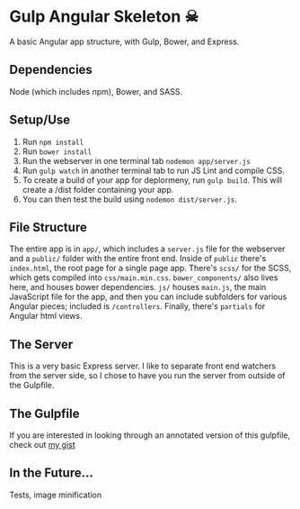 Gulp Angular Skeleton &#9760;
=====================

A basic Angular app structure, with Gulp, Bower, and Express.

Dependencies
----
Node (which includes npm), Bower, and SASS.

Setup/Use
-------
1. Run `npm install`
2. Run `bower install`
3. Run the webserver in one terminal tab `nodemon app/server.js`
4. Run `gulp watch` in another terminal tab to run JS Lint and compile CSS.
5. To create a build of your app for deplormeny, run `gulp build`. This will create a /dist folder containing your app.
6. You can then test the build using `nodemon dist/server.js`.

File Structure
-------
The entire app is in `app/`, which includes a `server.js` file for the webserver and a `public/` folder with the entire front end. Inside of `public` there's `index.html`, the root page for a single page app. There's `scss/` for the SCSS, which gets compiled into `css/main.min.css`. `bower_components/` also lives here, and houses bower dependencies. `js/` houses `main.js`, the main JavaScript file for the app, and then you can include subfolders for various Angular pieces; included is `/controllers`. Finally, there's `partials` for Angular html views.

The Server
-----
This is a very basic Express server. I like to separate front end watchers from the server side, so I chose to have you run the server from outside of the Gulpfile.

The Gulpfile
---------
If you are interested in looking through an annotated version of this gulpfile, check out [my gist](https://gist.github.com/hannaliebl/0a4fa4ff39445649452e)

In the Future...
--------
Tests, image minification